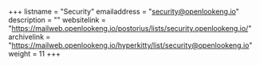 +++ listname = "Security" emailaddress = "security@openlookeng.io" description = "" websitelink = "https://mailweb.openlookeng.io/postorius/lists/security.openlookeng.io/" archivelink = "https://mailweb.openlookeng.io/hyperkitty/list/security@openlookeng.io" weight = 11 +++
